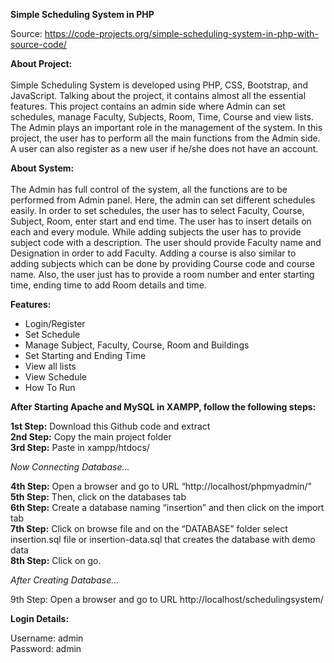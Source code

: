 **Simple Scheduling System in PHP**

Source: https://code-projects.org/simple-scheduling-system-in-php-with-source-code/

**About Project:** <br /> <br />
Simple Scheduling System is developed using PHP, CSS, Bootstrap, and JavaScript. Talking about the project, it contains almost all the essential features. This project contains an admin side where Admin can set schedules, manage Faculty, Subjects, Room, Time, Course and view lists. The Admin plays an important role in the management of the system. In this project, the user has to perform all the main functions from the Admin side. A user can also register as a new user if he/she does not have an account.

**About System:** <br /> <br />
The Admin has full control of the system, all the functions are to be performed from Admin panel. Here, the admin can set different schedules easily. In order to set schedules, the user has to select Faculty, Course, Subject, Room, enter start and end time. The user has to insert details on each and every module. While adding subjects the user has to provide subject code with a description. The user should provide Faculty name and Designation in order to add Faculty. Adding a course is also similar to adding subjects which can be done by providing Course code and course name. Also, the user just has to provide a room number and enter starting time, ending time to add Room details and time.

**Features:**

* Login/Register
* Set Schedule
* Manage Subject, Faculty, Course, Room and Buildings
* Set Starting and Ending Time
* View all lists
* View Schedule
* How To Run

**After Starting Apache and MySQL in XAMPP, follow the following steps:**

**1st Step:** Download this Github code and extract <br />
**2nd Step:** Copy the main project folder <br />
**3rd Step:** Paste in xampp/htdocs/

_Now Connecting Database..._

**4th Step:** Open a browser and go to URL “http://localhost/phpmyadmin/” <br />
**5th Step:** Then, click on the databases tab <br />
**6th Step:** Create a database naming “insertion” and then click on the import tab <br />
**7th Step:** Click on browse file and on the “DATABASE” folder select insertion.sql file or insertion-data.sql that creates the database with demo data <br />
**8th Step:** Click on go.

_After Creating Database..._

9th Step: Open a browser and go to URL http://localhost/schedulingsystem/


**Login Details:**

Username: admin <br />
Password: admin
